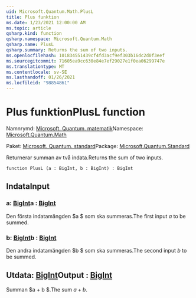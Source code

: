```yaml
---
uid: Microsoft.Quantum.Math.PlusL
title: Plus funktion
ms.date: 1/23/2021 12:00:00 AM
ms.topic: article
qsharp.kind: function
qsharp.namespace: Microsoft.Quantum.Math
qsharp.name: PlusL
qsharp.summary: Returns the sum of two inputs.
ms.openlocfilehash: 101834551439cf4fd3acf9ef303b16dc2d0f3eef
ms.sourcegitcommit: 71605ea9cc630e84e7ef29027e1f0ea06299747e
ms.translationtype: MT
ms.contentlocale: sv-SE
ms.lasthandoff: 01/26/2021
ms.locfileid: "98854861"
---
```

# <a name="plusl-function"></a><span data-ttu-id="47f9a-102">Plus funktion</span><span class="sxs-lookup"><span data-stu-id="47f9a-102">PlusL function</span></span>

<span data-ttu-id="47f9a-103">Namnrymd: [Microsoft. Quantum. matematik](xref:Microsoft.Quantum.Math)</span><span class="sxs-lookup"><span data-stu-id="47f9a-103">Namespace: [Microsoft.Quantum.Math](xref:Microsoft.Quantum.Math)</span></span>

<span data-ttu-id="47f9a-104">Paket: [Microsoft. Quantum. standard](https://nuget.org/packages/Microsoft.Quantum.Standard)</span><span class="sxs-lookup"><span data-stu-id="47f9a-104">Package: [Microsoft.Quantum.Standard](https://nuget.org/packages/Microsoft.Quantum.Standard)</span></span>


<span data-ttu-id="47f9a-105">Returnerar summan av två indata.</span><span class="sxs-lookup"><span data-stu-id="47f9a-105">Returns the sum of two inputs.</span></span>

```qsharp
function PlusL (a : BigInt, b : BigInt) : BigInt
```


## <a name="input"></a><span data-ttu-id="47f9a-106">Indata</span><span class="sxs-lookup"><span data-stu-id="47f9a-106">Input</span></span>

### <a name="a--bigint"></a><span data-ttu-id="47f9a-107">a: [BigInt](xref:microsoft.quantum.lang-ref.bigint)</span><span class="sxs-lookup"><span data-stu-id="47f9a-107">a : [BigInt](xref:microsoft.quantum.lang-ref.bigint)</span></span>

<span data-ttu-id="47f9a-108">Den första indatamängden $a $ som ska summeras.</span><span class="sxs-lookup"><span data-stu-id="47f9a-108">The first input $a$ to be summed.</span></span>


### <a name="b--bigint"></a><span data-ttu-id="47f9a-109">b: [BigInt](xref:microsoft.quantum.lang-ref.bigint)</span><span class="sxs-lookup"><span data-stu-id="47f9a-109">b : [BigInt](xref:microsoft.quantum.lang-ref.bigint)</span></span>

<span data-ttu-id="47f9a-110">Den andra indatamängden $b $ som ska summeras.</span><span class="sxs-lookup"><span data-stu-id="47f9a-110">The second input $b$ to be summed.</span></span>



## <a name="output--bigint"></a><span data-ttu-id="47f9a-111">Utdata: [BigInt](xref:microsoft.quantum.lang-ref.bigint)</span><span class="sxs-lookup"><span data-stu-id="47f9a-111">Output : [BigInt](xref:microsoft.quantum.lang-ref.bigint)</span></span>

<span data-ttu-id="47f9a-112">Summan $a + b $.</span><span class="sxs-lookup"><span data-stu-id="47f9a-112">The sum $a + b$.</span></span>